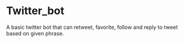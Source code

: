 # Twitter_bot
A basic twitter bot that can retweet, favorite, follow and reply to tweet based on given phrase. 
